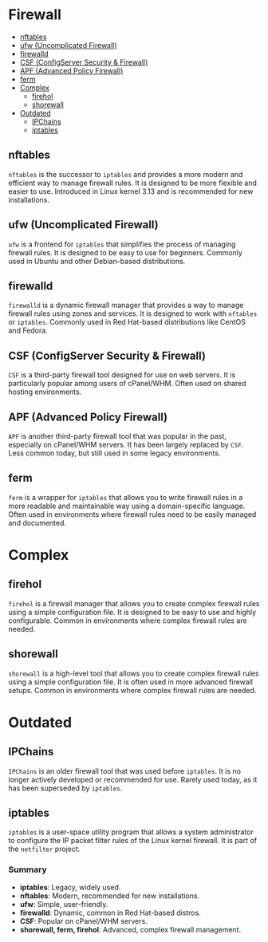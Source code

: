 # Firewall
* [nftables](#nftables)
* [ufw (Uncomplicated Firewall)](#ufw-uncomplicated-firewall)
* [firewalld](#firewalld)
* [CSF (ConfigServer Security & Firewall)](#csf-configserver-security--firewall)
* [APF (Advanced Policy Firewall)](#apf-advanced-policy-firewall)
* [ferm](#ferm)
* [Complex](#complex)
  * [firehol](#firehol)
  * [shorewall](#shorewall)
* [Outdated](#outdated)
  * [IPChains](#ipchains)
  * [iptables](#iptables)  

## nftables
`nftables` is the successor to `iptables` and provides a more modern and efficient way to manage firewall rules. It is designed to be more flexible and easier to use. Introduced in Linux kernel 3.13 and is recommended for new installations.

## ufw (Uncomplicated Firewall)
`ufw` is a frontend for `iptables` that simplifies the process of managing firewall rules. It is designed to be easy to use for beginners. Commonly used in Ubuntu and other Debian-based distributions.

## firewalld
`firewalld` is a dynamic firewall manager that provides a way to manage firewall rules using zones and services. It is designed to work with `nftables` or `iptables`. Commonly used in Red Hat-based distributions like CentOS and Fedora.

## CSF (ConfigServer Security & Firewall)
`CSF` is a third-party firewall tool designed for use on web servers. It is particularly popular among users of cPanel/WHM. Often used on shared hosting environments.

## APF (Advanced Policy Firewall)
`APF` is another third-party firewall tool that was popular in the past, especially on cPanel/WHM servers. It has been largely replaced by `CSF`. Less common today, but still used in some legacy environments.

## ferm
`ferm` is a wrapper for `iptables` that allows you to write firewall rules in a more readable and maintainable way using a domain-specific language. Often used in environments where firewall rules need to be easily managed and documented.

# Complex

## firehol
`firehol` is a firewall manager that allows you to create complex firewall rules using a simple configuration file. It is designed to be easy to use and highly configurable. Common in environments where complex firewall rules are needed.

## shorewall
`shorewall` is a high-level tool that allows you to create complex firewall rules using a simple configuration file. It is often used in more advanced firewall setups. Common in environments where complex firewall rules are needed.

# Outdated

## IPChains
`IPChains` is an older firewall tool that was used before `iptables`. It is no longer actively developed or recommended for use. Rarely used today, as it has been superseded by `iptables`.

## iptables
`iptables` is a user-space utility program that allows a system administrator to configure the IP packet filter rules of the Linux kernel firewall. It is part of the `netfilter` project.

### Summary
- **iptables**: Legacy, widely used.
- **nftables**: Modern, recommended for new installations.
- **ufw**: Simple, user-friendly.
- **firewalld**: Dynamic, common in Red Hat-based distros.
- **CSF**: Popular on cPanel/WHM servers.
- **shorewall, ferm, firehol**: Advanced, complex firewall management.
